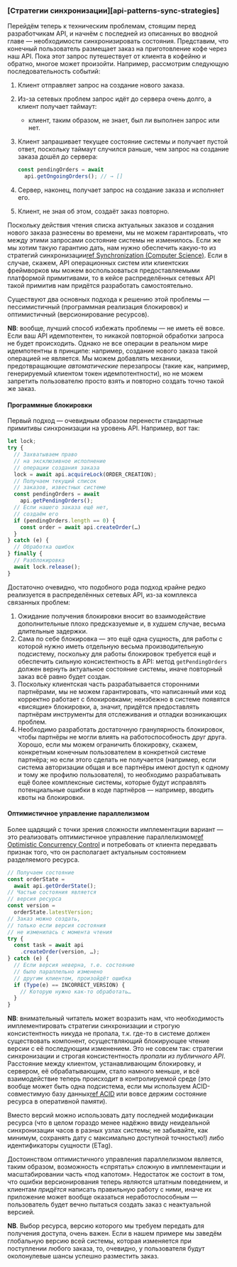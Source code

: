 ### [Стратегии синхронизации][api-patterns-sync-strategies]

Перейдём теперь к техническим проблемам, стоящим перед разработчикам API, и начнём с последней из описанных во вводной главе — необходимости синхронизировать состояния. Представим, что конечный пользователь размещает заказ на приготовление кофе через наш API. Пока этот запрос путешествует от клиента в кофейню и обратно, многое может произойти. Например, рассмотрим следующую последовательность событий:

  1. Клиент отправляет запрос на создание нового заказа.
  2. Из-за сетевых проблем запрос идёт до сервера очень долго, а клиент получает таймаут:
      * клиент, таким образом, не знает, был ли выполнен запрос или нет.
  3. Клиент запрашивает текущее состояние системы и получает пустой ответ, поскольку таймаут случился раньше, чем запрос на создание заказа дошёл до сервера:

      ```typescript
      const pendingOrders = await 
        api.getOngoingOrders(); // → []
      ```

  4. Сервер, наконец, получает запрос на создание заказа и исполняет его.
  5. Клиент, не зная об этом, создаёт заказ повторно.

Поскольку действия чтения списка актуальных заказов и создания нового заказа разнесены во времени, мы не можем гарантировать, что между этими запросами состояние системы не изменилось. Если же мы хотим такую гарантию дать, нам нужно обеспечить какую-то из стратегий синхронизации[ref Synchronization (Computer Science)](https://en.wikipedia.org/wiki/Synchronization_(computer_science)). Если в случае, скажем, API операционных систем или клиентских фреймворков мы можем воспользоваться предоставляемыми платформой примитивами, то в кейсе распределённых сетевых API такой примитив нам придётся разработать самостоятельно.

Существуют два основных подхода к решению этой проблемы — пессимистичный (программная реализация блокировок) и оптимистичный (версионирование ресурсов).

**NB**: вообще, лучший способ избежать проблемы — не иметь её вовсе. Если ваш API идемпотентен, то никакой повторной обработки запроса не будет происходить. Однако не все операции в реальном мире идемпотентны в принципе: например, создание нового заказа такой операцией не является. Мы можем добавлять механики, предотвращающие *автоматические* перезапросы (такие как, например, генерируемый клиентом токен идемпотентности), но не можем запретить пользователю просто взять и повторно создать точно такой же заказ.

#### Программные блокировки

Первый подход — очевидным образом перенести стандартные примитивы синхронизации на уровень API. Например, вот так:

```typescript
let lock;
try {
  // Захватываем право
  // на эксклюзивное исполнение
  // операции создания заказа
  lock = await api.acquireLock(ORDER_CREATION);
  // Получаем текущий список
  // заказов, известных системе
  const pendingOrders = await 
    api.getPendingOrders();
  // Если нашего заказа ещё нет,
  // создаём его
  if (pendingOrders.length == 0) {
    const order = await api.createOrder(…)
  }
} catch (e) {
  // Обработка ошибок
} finally {
  // Разблокировка
  await lock.release();
}
```

Достаточно очевидно, что подобного рода подход крайне редко реализуется в распределённых сетевых API, из-за комплекса связанных проблем:

  1. Ожидание получения блокировки вносит во взаимодействие дополнительные плохо предсказуемые и, в худшем случае, весьма длительные задержки.
  2. Сама по себе блокировка — это ещё одна сущность, для работы с которой нужно иметь отдельную весьма производительную подсистему, поскольку для работы блокировок требуется ещё и обеспечить сильную консистентность в API: метод `getPendingOrders` должен вернуть актуальное состояние системы, иначе повторный заказ всё равно будет создан.
  3. Поскольку клиентская часть разрабатывается сторонними партнёрами, мы не можем гарантировать, что написанный ими код корректно работает с блокировками; неизбежно в системе появятся «висящие» блокировки, а, значит, придётся предоставлять партнёрам инструменты для отслеживания и отладки возникающих проблем.
  4. Необходимо разработать достаточную гранулярность блокировок, чтобы партнёры не могли влиять на работоспособность друг друга. Хорошо, если мы можем ограничить блокировку, скажем, конкретным конечным пользователем в конкретной системе партнёра; но если этого сделать не получается (например, если система авторизации общая и все партнёры имеют доступ к одному и тому же профилю пользователя), то необходимо разрабатывать ещё более комплексные системы, которые будут исправлять потенциальные ошибки в коде партнёров — например, вводить квоты на блокировки.

#### Оптимистичное управление параллелизмом

Более щадящий с точки зрения сложности имплементации вариант — это реализовать оптимистичное управление параллелизмом[ref Optimistic Concurrency Control](https://en.wikipedia.org/wiki/Optimistic_concurrency_control) и потребовать от клиента передавать признак того, что он располагает актуальным состоянием разделяемого ресурса.

```typescript
// Получаем состояние
const orderState = 
  await api.getOrderState();
// Частью состояния является
// версия ресурса
const version = 
  orderState.latestVersion;
// Заказ можно создать,
// только если версия состояния
// не изменилась с момента чтения
try {
  const task = await api
    .createOrder(version, …);
} catch (e) {
  // Если версия неверна, т.е. состояние
  // было параллельно изменено
  // другим клиентом, произойдёт ошибка
  if (Type(e) == INCORRECT_VERSION) {
    // Которую нужно как-то обработать…
  }
}
```

**NB**: внимательный читатель может возразить нам, что необходимость имплементировать стратегии синхронизации и строгую консистентность никуда не пропала, т.к. где-то в системе должен существовать компонент, осуществляющий блокирующее чтение версии с её последующим изменением. Это не совсем так: стратегии синхронизации и строгая консистентность *пропали из публичного API*. Расстояние между клиентом, устанавливающим блокировку, и сервером, её обрабатывающим, стало намного меньше, и всё взаимодействие теперь происходит в контролируемой среде (это вообще может быть одна подсистема, если мы используем ACID-совместимую базу данных[ref ACID](https://en.wikipedia.org/wiki/ACID) или вовсе держим состояние ресурса в оперативной памяти).

Вместо версий можно использовать дату последней модификации ресурса (что в целом гораздо менее надёжно ввиду неидеальной синхронизации часов в разных узлах системы; не забывайте, как минимум, сохранять дату с максимально доступной точностью!) либо идентификаторы сущности (ETag).

Достоинством оптимистичного управления параллелизмом является, таким образом, возможность «спрятать» сложную в имплементации и масштабировании часть «под капотом». Недостаток же состоит в том, что ошибки версионирования теперь являются штатным поведением, и клиентам *придётся* написать правильную работу с ними,  иначе их приложение может вообще оказаться неработоспособным — пользователь будет вечно пытаться создать заказ с неактуальной версией.

**NB**. Выбор ресурса, версию которого мы требуем передать для получения доступа, очень важен. Если в нашем примере мы заведём глобальную версию всей системы, которая изменяется при поступлении любого заказа, то, очевидно, у пользователя будут околонулевые шансы успешно разместить заказ.
